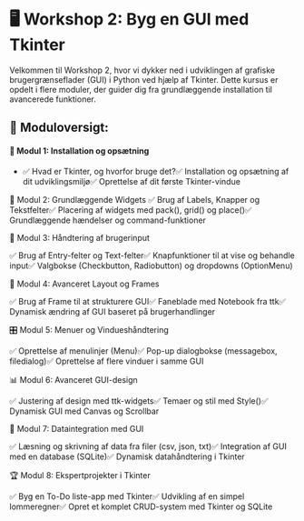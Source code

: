 # 🖥️ Workshop 2: Byg en GUI med Tkinter
Velkommen til Workshop 2, hvor vi dykker ned i udviklingen af grafiske brugergrænseflader (GUI) i Python ved hjælp af Tkinter. Dette kursus er opdelt i flere moduler, der guider dig fra grundlæggende installation til avancerede funktioner.

## 📌 Moduloversigt:
#### 🔰 Modul 1: Installation og opsætning
- ✅ Hvad er Tkinter, og hvorfor bruge det?✅ Installation og opsætning af dit udviklingsmiljø✅ Oprettelse af dit første Tkinter-vindue

🎨 Modul 2: Grundlæggende Widgets
✅ Brug af Labels, Knapper og Tekstfelter✅ Placering af widgets med pack(), grid() og place()✅ Grundlæggende hændelser og command-funktioner

📝 Modul 3: Håndtering af brugerinput

✅ Brug af Entry-felter og Text-felter✅ Knapfunktioner til at vise og behandle input✅ Valgbokse (Checkbutton, Radiobutton) og dropdowns (OptionMenu)

📏 Modul 4: Avanceret Layout og Frames

✅ Brug af Frame til at strukturere GUI✅ Faneblade med Notebook fra ttk✅ Dynamisk ændring af GUI baseret på brugerhandlinger

🎛️ Modul 5: Menuer og Vindueshåndtering

✅ Oprettelse af menulinjer (Menu)✅ Pop-up dialogbokse (messagebox, filedialog)✅ Oprettelse af flere vinduer i samme GUI

📊 Modul 6: Avanceret GUI-design

✅ Justering af design med ttk-widgets✅ Temaer og stil med Style()✅ Dynamisk GUI med Canvas og Scrollbar

🔗 Modul 7: Dataintegration med GUI

✅ Læsning og skrivning af data fra filer (csv, json, txt)✅ Integration af GUI med en database (SQLite)✅ Dynamisk datahåndtering i Tkinter

🏆 Modul 8: Ekspertprojekter i Tkinter

✅ Byg en To-Do liste-app med Tkinter✅ Udvikling af en simpel lommeregner✅ Opret et komplet CRUD-system med Tkinter og SQLite
